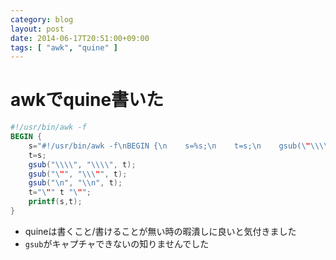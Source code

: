 ```yaml
---
category: blog
layout: post
date: 2014-06-17T20:51:00+09:00
tags: [ "awk", "quine" ]
---
```


# awkでquine書いた

``` awk
#!/usr/bin/awk -f
BEGIN {
    s="#!/usr/bin/awk -f\nBEGIN {\n    s=%s;\n    t=s;\n    gsub(\"\\\\\\\\\", \"\\\\\\\\\", t);\n    gsub(\"\\\"\", \"\\\\\\\"\", t);\n    gsub(\"\\n\", \"\\\\n\", t);\n    t=\"\\\"\" t \"\\\"\";\n    printf(s,t);\n}\n";
    t=s;
    gsub("\\\\", "\\\\", t);
    gsub("\"", "\\\"", t);
    gsub("\n", "\\n", t);
    t="\"" t "\"";
    printf(s,t);
}
```

-   quineは書くこと/書けることが無い時の暇潰しに良いと気付きました
-   `gsub`がキャプチャできないの知りませんでした
